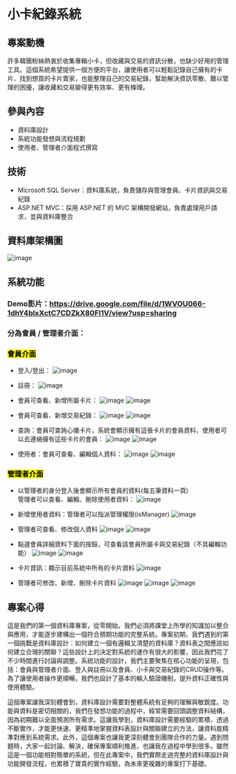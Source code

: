 # 小卡紀錄系統
## 專案動機
許多韓團粉絲熱衷於收集專輯小卡，但收藏與交易的資訊分散，也缺少好用的管理工具。這個系統希望提供一個方便的平台，讓使用者可以輕鬆記錄自己擁有的卡片、找到想買的卡片賣家，也能整理自己的交易紀錄，幫助解決資訊零散、難以管理的困擾，讓收藏和交易變得更有效率、更有條理。
## 參與內容
- 資料庫設計
- 系統功能發想與流程規劃
- 使用者、管理者介面程式撰寫
## 技術
- Microsoft SQL Server：資料庫系統，負責儲存與管理會員、卡片資訊與交易紀錄
- ASP.NET MVC：採用 ASP.NET 的 MVC 架構開發網站，負責處理用戶請求，並與資料庫整合
## 資料庫架構圖
![image](https://github.com/user-attachments/assets/45a3efd0-9678-4f4d-8bb5-f10b1d48229b)

## 系統功能
### Demo影片：https://drive.google.com/file/d/1WVOU066-1dhY4blxXctC7CDZkX80Fl1V/view?usp=sharing

### 分為會員 / 管理者介面：  
### <mark> 會員介面 </mark>
- 登入/登出：
  ![image](https://github.com/user-attachments/assets/08f611e7-f870-4243-b592-a2a2a096833e)
  
- 註冊：
  ![image](https://github.com/user-attachments/assets/4bca0ca2-7bb9-4af7-8a80-9955af6738ca)
  
- 會員可查看、新增所屬卡片：
  ![image](https://github.com/user-attachments/assets/ef7a54fe-bc5d-4059-98b4-9d1c005a1d3b)
  ![image](https://github.com/user-attachments/assets/d5b01144-1c93-46ef-95d0-f6b0726fc858)

- 會員可查看、新增交易紀錄：
  ![image](https://github.com/user-attachments/assets/b87ac44a-f29b-455d-a634-88e074a59c90)
  ![image](https://github.com/user-attachments/assets/8d796b5b-45f9-454c-844f-2b3b9c8cfe5b)

- 查詢：會員可查詢心儀卡片，系統會顯示擁有這張卡片的會員資料，使用者可以去連絡擁有這些卡片的會員：
  ![image](https://github.com/user-attachments/assets/6e8cb5d4-2559-447f-a9e0-c29b5bb43157)
  ![image](https://github.com/user-attachments/assets/fabf1c96-d820-44dd-98b8-9b3b43a77319)
  
- 使用者：會員可查看、編輯個人資料：
  ![image](https://github.com/user-attachments/assets/ed4095ec-cbf6-4313-ac23-feed3a1a4a65)
  ![image](https://github.com/user-attachments/assets/19919a30-298a-4f2d-abb0-bec95254e68c)
### <mark> 管理者介面 </mark>
- 以管理者的身分登入後會顯示所有會員的資料(每五筆資料一頁)<br>管理者可以查看、編輯、刪除使用者資料：
  ![image](https://github.com/user-attachments/assets/82c8e9c5-66c9-407a-9324-4f576e256773)

- 新增使用者資料：管理者可以指派管理權限(isManager)
  ![image](https://github.com/user-attachments/assets/c6fd2883-7294-4aaf-b7ea-87308ba9e871)

- 管理者可查看、修改個人資料
  ![image](https://github.com/user-attachments/assets/f6ea378b-4ca9-4ac0-b4dc-c631e3af5053)
  ![image](https://github.com/user-attachments/assets/3c2a1c8d-4720-4c8c-a698-514c8a1a9172)

- 點選會員詳細資料下面的按鈕，可查看該會員所屬卡與交易紀錄（不具編輯功能）
  ![image](https://github.com/user-attachments/assets/b61506bf-dde4-4923-b114-1192a8002486)
  ![image](https://github.com/user-attachments/assets/c32eb070-58d4-4ce8-a36c-90602f1e3789)

- 卡片資訊：顯示目前系統中所有的卡片資料
  ![image](https://github.com/user-attachments/assets/da258cea-cd85-4ea8-b6a3-e51ede1cef2a)
- 管理者可修改、新增、刪除卡片資料
  ![image](https://github.com/user-attachments/assets/21ed22b1-19d8-43ec-b62e-1c9afb70f3c0)
  ![image](https://github.com/user-attachments/assets/a65c20dc-7002-484e-a5c8-4b73124ed9a5)
  ![image](https://github.com/user-attachments/assets/dee1c397-1d1f-41b3-8278-3cf6b464f2ae)

## 專案心得
這是我們的第一個資料庫專案，從零開始，我們必須將課堂上所學的知識加以整合與應用，才能逐步建構出一個符合預期功能的完整系統。專案初期，我們遇到的第一個挑戰是資料庫設計：如何建立一個有邏輯又清楚的資料庫？資料表之間應該如何建立合理的關聯？這些設計上的決定對系統的運作有很大的影響，因此我們花了不少時間進行討論與調整。系統功能的設計，我們主要聚焦在核心功能的呈現，包括：會員與管理者介面、登入與註冊以及會員、小卡與交易紀錄的CRUD操作等。為了讓使用者操作更順暢，我們也設計了基本的輸入驗證機制，提升資料正確性與使用體驗。  

這個專案讓我深刻體會到，資料庫設計需要對整體系統有足夠的理解與敏銳度。功能與資料是密切相關的，我們在發想功能的過程中，經常需要回頭調整資料結構，因為初期難以全面預測所有需求。這讓我學到，資料庫設計需要經驗的累積，透過不斷實作，才能更快速、更精準地掌握資料表設計與關聯建立的方法，讓資料能精準對應到系統需求。此外，這個專案也讓我更深刻體會到團隊合作的力量。遇到問題時，大家一起討論、解決，確保專案順利推進，也讓我在過程中學到很多。雖然這是一個功能相對簡單的系統，但在此專案中，我們實際走過完整的資料庫設計與功能開發流程，也累積了寶貴的實作經驗，為未來更複雜的專案打下基礎。

